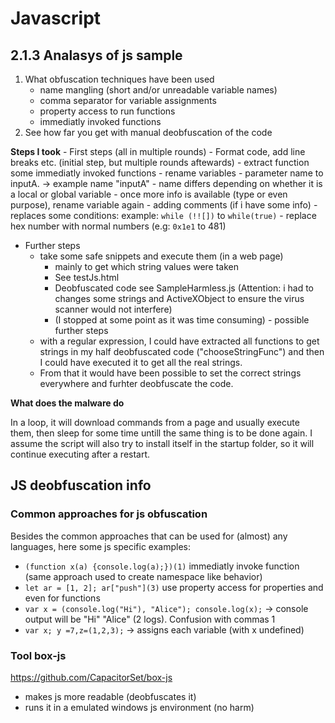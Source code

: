 

# Javascript 

## 2.1.3 Analasys of js sample

1. What obfuscation techniques have been used
   - name mangling (short and/or unreadable variable names)
   - comma separator for variable assignments
   - property access to run functions
   - immediatly invoked functions
2. See how far you get with manual deobfuscation of the code

**Steps I took**
    - First steps (all in multiple rounds)
      - Format code, add line breaks etc. (initial step, but multiple rounds aftewards)
      - extract function some immediatly invoked functions
      - rename variables
        - parameter name to inputA. -> example name "inputA" 
        - name differs depending on whether it is a local or global variable
        - once more info is available (type or even purpose), rename variable again
      - adding comments (if i have some info)
      - replaces some conditions: example: `while (!![])` to `while(true)`
      - replace hex number with normal numbers (e.g: `0x1e1` to 481)
   - Further steps
     - take some safe snippets and execute them (in a web page)
       - mainly to get which string values were taken
       - See testJs.html 
       - Deobfuscated code see SampleHarmless.js (Attention: i had to changes some strings and ActiveXObject to ensure the virus scanner would not interfere)
       - (I stopped at some point as it was time consuming)
    - possible further steps
      - with a regular expression, I could have extracted all functions to get strings in my half deobfuscated code ("chooseStringFunc") and then I could have executed it to get all the real strings. 
      - From that it would have been possible to set the correct strings everywhere and furhter deobfuscate the code. 


**What does the malware do**

In a loop, it will download commands from a page and usually execute them, then sleep for some time untill the same thing is to be done again. 
I assume the script will also try to install itself in the startup folder, so it will continue executing after a restart. 





## JS deobfuscation info


### Common approaches for js obfuscation

Besides the common approaches that can be used for (almost) any languages, here some js specific examples:

- `(function x(a) {console.log(a);})(1)`  immediatly invoke function (same approach used to create namespace like behavior)
- `let ar = [1, 2]; ar["push"](3)`  use property access for properties and even for functions
- `var x = (console.log("Hi"), "Alice"); console.log(x);` -> console output will be "Hi" "Alice" (2 logs).  Confusion with commas 1
- `var x; y =7,z=(1,2,3);` -> assigns each variable (with x undefined)


### Tool box-js
https://github.com/CapacitorSet/box-js

- makes js more readable (deobfuscates it)
- runs it in a emulated windows js environment (no harm)